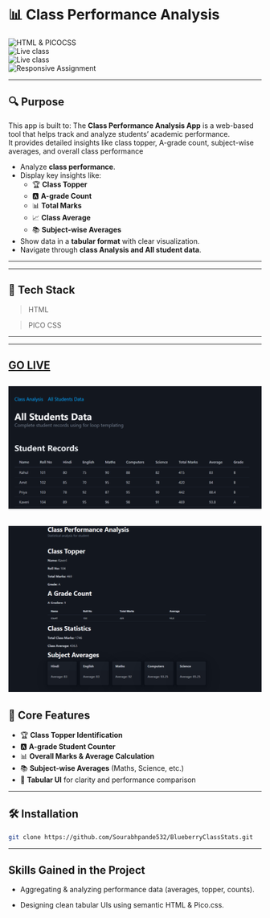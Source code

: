 # 📊 Class Performance Analysis

![HTML & PICOCSS](https://img.shields.io/badge/HTML-PICOCSS-orange)  
![Live class](https://img.shields.io/badge/LIVE--CLASS-PROJECT---lightgrey)  
![Live class](https://img.shields.io/badge/LIVE--CLASS-PROJECT--9--lightgrey)  
![Responsive Assignment](https://img.shields.io/badge/Responsive---Assignment-blue)  

---

## 🔍 Purpose

This app is built to:
The **Class Performance Analysis App** is a web-based tool that helps track and analyze students’ academic performance.  
It provides detailed insights like class topper, A-grade count, subject-wise averages, and overall class performance

- Analyze **class performance**.  
- Display key insights like:  
  - 🏆 **Class Topper**  
  - 🅰️ **A-grade Count**  
  - 📊 **Total Marks**  
  - 📈 **Class Average**  
  - 📚 **Subject-wise Averages**  
- Show data in a **tabular format** with clear visualization.  
- Navigate through **class Analysis and All student data**.  

---

***

## 🚀 Tech Stack

> HTML  

> PICO CSS   
---

***

## [GO LIVE](https://codesandbox.io/p/sandbox/class-performance-app)  

![Home](./assets/table.png)  
---  
![Details](./assets/homepag.png)  
---  

## 🧭 Core Features

- 🏆 **Class Topper Identification**  
- 🅰️ **A-grade Student Counter**  
- 📊 **Overall Marks & Average Calculation**  
- 📚 **Subject-wise Averages** (Maths, Science, etc.)  
- 📖 **Tabular UI** for clarity and performance comparison    

---

## 🛠️ Installation

```bash
git clone https://github.com/Sourabhpande532/BlueberryClassStats.git
```
***
## Skills Gained in the Project

- Aggregating & analyzing performance data (averages, topper, counts).

- Designing clean tabular UIs using semantic HTML & Pico.css.

